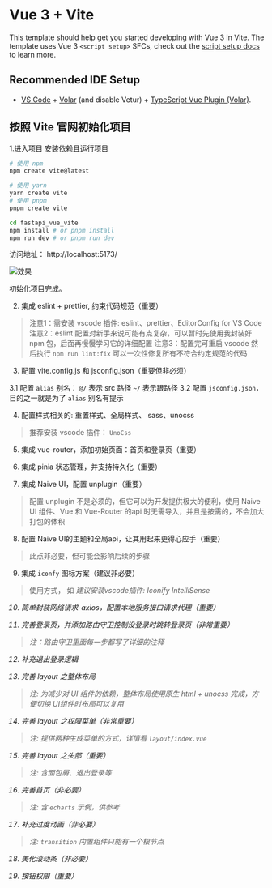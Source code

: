 # Vue 3 + Vite

This template should help get you started developing with Vue 3 in Vite. The template uses Vue 3 `<script setup>` SFCs, check out the [script setup docs](https://v3.vuejs.org/api/sfc-script-setup.html#sfc-script-setup) to learn more.

## Recommended IDE Setup

- [VS Code](https://code.visualstudio.com/) + [Volar](https://marketplace.visualstudio.com/items?itemName=Vue.volar) (and disable Vetur) + [TypeScript Vue Plugin (Volar)](https://marketplace.visualstudio.com/items?itemName=Vue.vscode-typescript-vue-plugin).


## 按照 Vite 官网初始化项目



1.进入项目 安装依赖且运行项目
```bash
# 使用 npm
npm create vite@latest

# 使用 yarn
yarn create vite
# 使用 pnpm
pnpm create vite

cd fastapi_vue_vite
npm install # or pnpm install
npm run dev # or pnpm run dev
```

访问地址：
http://localhost:5173/



![效果](https://cdn.jsdelivr.net/gh/itdocs-icu/img/img/20230918150553.png)


初始化项目完成。



2. 集成 eslint + prettier, 约束代码规范（重要）

> 注意1：需安装 vscode 插件: eslint、prettier、EditorConfig for VS Code
> 注意2：eslint 配置对新手来说可能有点复杂，可以暂时先使用我封装好 npm 包，后面再慢慢学习它的详细配置
> 注意3：配置完可重启 vscode 然后执行 `npm run lint:fix` 可以一次性修复所有不符合约定规范的代码


3. 配置 vite.config.js 和 jsconfig.json（重要但非必须）

  3.1 配置 `alias` 别名： `@/` 表示 src 路径  `~/` 表示跟路径
  3.2 配置 `jsconfig.json`，目的之一就是为了 `alias` 别名有提示


4. 配置样式相关的: 重置样式、全局样式、 sass、unocss

> 推荐安装 vscode 插件： `UnoCss`


5. 集成 vue-router，添加初始页面：首页和登录页（重要）

6. 集成 pinia 状态管理，并支持持久化（重要）
7. 集成 Naive UI，配置 unplugin（重要）

> 配置 unplugin 不是必须的，但它可以为开发提供极大的便利，使用 Naive UI 组件、Vue 和 Vue-Router 的api 时无需导入，并且是按需的，不会加大打包的体积
>
8. 配置 Naive UI的主题和全局api，让其用起来更得心应手（重要）

> 此点非必要，但可能会影响后续的步骤


9. 集成 `iconfy` 图标方案（建议非必要）

> 使用方式， 如 <i i-vscode-icons:file-type-light-pnpm />
> 建议安装vscode插件: Iconify IntelliSense

10. 简单封装网络请求-axios，配置本地服务接口请求代理（重要）

11. 完善登录页，并添加路由守卫控制没登录时跳转登录页（非常重要）

> 注：路由守卫里面每一步都写了详细的注释

12. 补充退出登录逻辑


13. 完善 layout 之整体布局

> 注: 为减少对 UI 组件的依赖，整体布局使用原生 html + unocss 完成，方便切换 UI组件时布局可以复用

14. 完善 layout 之权限菜单（非常重要）

> 注: 提供两种生成菜单的方式，详情看 `layout/index.vue`

15. 完善 layout 之头部（重要）

> 注: 含面包屑、退出登录等


16. 完善首页（非必要）

> 注: 含 `echarts` 示例，供参考

17. 补充过度动画（非必要）

> 注: `transition` 内置组件只能有一个根节点


18. 美化滚动条（非必要）

19. 按钮权限（重要）